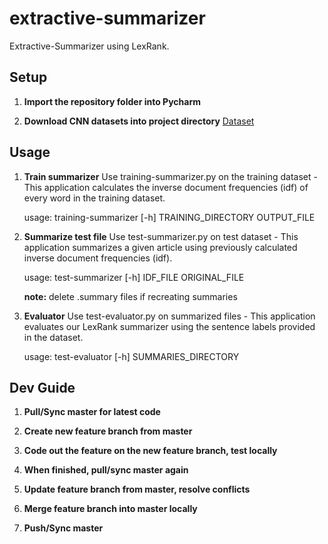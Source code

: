 # extractive-summarizer
Extractive-Summarizer using LexRank.

## Setup

1. **Import the repository folder into Pycharm**
    
2. **Download CNN datasets into project directory**
    [Dataset](https://docs.google.com/uc?id=0B0Obe9L1qtsnSXZEd0JCenIyejg&export=download)

## Usage

1. **Train summarizer** 
    Use training-summarizer.py on the training dataset - This application calculates the inverse document frequencies (idf) of every word in the training dataset.
    
    usage: training-summarizer [-h] TRAINING_DIRECTORY OUTPUT_FILE
2. **Summarize test file**
    Use test-summarizer.py on test dataset - This application summarizes a given article using previously calculated
inverse document frequencies (idf).
    
    usage: test-summarizer [-h] IDF_FILE ORIGINAL_FILE

    **note:** delete .summary files if recreating summaries
3. **Evaluator**
    Use test-evaluator.py on summarized files - This application evaluates our LexRank summarizer using the sentence labels provided in the dataset.

    usage: test-evaluator [-h] SUMMARIES_DIRECTORY

## Dev Guide

1. **Pull/Sync master for latest code**

2. **Create new feature branch from master**

3. **Code out the feature on the new feature branch, test locally**

4. **When finished, pull/sync master again**

5. **Update feature branch from master, resolve conflicts**

6. **Merge feature branch into master locally**

7. **Push/Sync master**